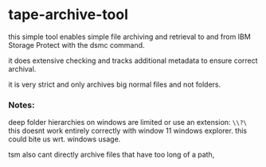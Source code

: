 # tape-archive-tool

this simple tool enables simple file archiving and retrieval to and from IBM Storage Protect with the dsmc command.

it does extensive checking and tracks additional metadata to ensure correct archival.

it is very strict and only archives big normal files and not folders.


### Notes:

deep folder hierarchies on windows are limited or use an extension: `\\?\`
this doesnt work entirely correctly with window 11 windows explorer. 
this could bite us wrt. windows usage.

tsm also cant directly archive files that have too long of a path, 

